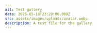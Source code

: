 ```yaml
---
alt: Test gallery
date: 2025-05-18T23:29:00.000Z
src: assets/images/uploads/avatar.webp
description: A test file for the gallery
---
```

